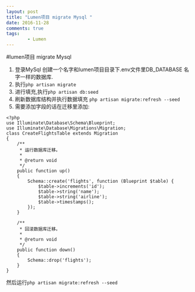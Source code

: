 ```yaml
---
layout: post
title: "Lumen项目 migrate Mysql "
date: 2016-11-28
comments: true
tags: 
        - Lumen
---
```

#lumen项目 migrate Mysql



1. 登录MySql 创建一个名字和lumen项目目录下.env文件里DB_DATABASE 名字一样的数据库.
2. 执行```php artisan migrate```
3. 进行填充,执行```php artisan db:seed```
4. 刷新数据库结构并执行数据填充 ```php artisan migrate:refresh --seed```
5. 需要添加字段的话在迁移里添加:

```
<?php
use Illuminate\Database\Schema\Blueprint;
use Illuminate\Database\Migrations\Migration;
class CreateFlightsTable extends Migration
{
    /**
     * 运行数据库迁移。
     *
     * @return void
     */
    public function up()
    {
        Schema::create('flights', function (Blueprint $table) {
            $table->increments('id');
            $table->string('name');
            $table->string('airline');
            $table->timestamps();
        });
    }

    /**
     * 回滚数据库迁移。
     *
     * @return void
     */
    public function down()
    {
        Schema::drop('flights');
    }
}

```
然后运行```php artisan migrate:refresh --seed```
